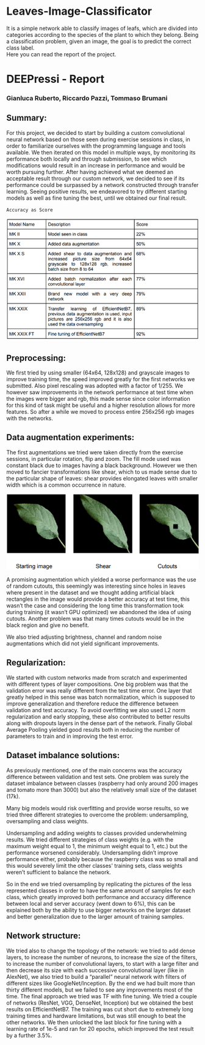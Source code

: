 # Leaves-Image-Classificator

It is a simple network able to classify images of leafs, which are divided into categories according to the species of the plant to which they belong. Being a classification problem, given an image, the goal is to predict the correct class label.
<br>
Here you can read the report of the project.

#   DEEPressi - Report
### Gianluca Ruberto, Riccardo Pazzi, Tommaso Brumani

##  Summary:
For this project, we decided to start by building a custom convolutional neural network based on
those seen during exercise sessions in class, in order to familiarize ourselves with the
programming language and tools available.
We then iterated on this model in multiple ways, by monitoring its performance both locally and
through submission, to see which modifications would result in an increase in performance and
would be worth pursuing further.
After having achieved what we deemed an acceptable result through our custom network, we
decided to see if its performance could be surpassed by a network constructed through transfer
learning.
Seeing positive results, we endeavored to try different starting models as well as fine tuning the
best, until we obtained our final result.

    Accuracy as Score
![](https://github.com/GianlucaRub/Leaves-Image-Classificator/blob/main/Deliverables/recap_table.png?raw=true)

##  Preprocessing:
We first tried by using smaller (64x64, 128x128) and grayscale images to improve training time,
the speed improved greatly for the first networks we submitted. Also pixel rescaling was
adopted with a factor of 1/255.
We however saw improvements in the network performance at test time when the images were
bigger and rgb, this made sense since color information for this kind of task might be useful and
a higher resolution allows for more features. So after a while we moved to process entire
256x256 rgb images with the networks.

##  Data augmentation experiments:
The first augmentations we tried were taken directly from the exercise sessions, in particular
rotation, flip and zoom. The fill mode used was constant black due to images having a black
background.
However we then moved to fancier transformations like shear, which to us made sense due to
the particular shape of leaves: shear provides elongated leaves with smaller width which is a
common occurrence in nature.


![](https://github.com/GianlucaRub/Leaves-Image-Classificator/blob/main/Deliverables/data_aug.png?raw=true)

A promising augmentation which yielded a worse performance was the use of random cutouts,
this seemingly was interesting since holes in leaves where present in the dataset and we
thought adding artificial black rectangles in the image would provide a better accuracy at test
time, this wasn’t the case and considering the long time this transformation took during training
(it wasn’t GPU optimized) we abandoned the idea of using cutouts. Another problem was that
many times cutouts would be in the black region and give no benefit.

We also tried adjusting brightness, channel and random noise augmentations which did not
yield significant improvements.

##  Regularization:
We started with custom networks made from scratch and experimented with different types of
layer compositions.
One big problem was that the validation error was really different from the test time error. One
layer that greatly helped in this sense was batch normalization, which is supposed to improve
generalization and therefore reduce the difference between validation and test accuracy.
To avoid overfitting we also used L2 norm regularization and early stopping, these also
contributed to better results along with dropouts layers in the dense part of the network.
Finally Global Average Pooling yielded good results both in reducing the number of parameters
to train and in improving the test error.

##  Dataset imbalance solutions:
As previously mentioned, one of the main concerns was the accuracy difference between
validation and test sets. One problem was surely the dataset imbalance between classes
(raspberry had only around 200 images and tomato more than 3000) but also the relatively
small size of the dataset (17k).

Many big models would risk overfitting and provide worse results, so we tried three different
strategies to overcome the problem: undersampling, oversampling and class weights.

Undersampling and adding weights to classes provided underwhelming results. We tried
different strategies of class weights (e.g. with the maximum weight equal to 1, the minimum
weight equal to 1, etc.) but the performance worsened considerably. Undersampling didn’t
improve performance either, probably because the raspberry class was so small and this would
severely limit the other classes' training sets, class weights weren’t sufficient to balance the
network.

So in the end we tried oversampling by replicating the pictures of the less represented classes
in order to have the same amount of samples for each class, which greatly improved both
performance and accuracy difference between local and server accuracy (went down to 6%),
this can be explained both by the ability to use bigger networks on the larger dataset and better
generalization due to the larger amount of training samples.

##  Network structure:
We tried also to change the topology of the network: we tried to add dense layers, to increase
the number of neurons, to increase the size of the filters, to increase the number of
convolutional layers, to start with a large filter and then decrease its size with each successive
convolutional layer (like in AlexNet), we also tried to build a “parallel” neural network with filters
of different sizes like GoogleNet/Inception. By the end we had built more than thirty different
models, but we failed to see any improvements most of the time.
The final approach we tried was TF with fine tuning. We tried a couple of networks (ResNet,
VGG, DenseNet, Inception) but we obtained the best results on EfficientNetB7. The training was
cut short due to extremely long training times and hardware limitations, but was still enough to
beat the other networks. We then unlocked the last block for fine tuning with a learning rate of
1e-5 and ran for 20 epochs, which improved the test result by a further 3.5%.

